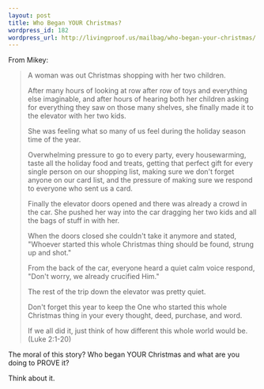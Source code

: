 ```yaml
--- 
layout: post
title: Who Began YOUR Christmas?
wordpress_id: 182
wordpress_url: http://livingproof.us/mailbag/who-began-your-christmas/
---
```

From Mikey:
>A woman was out Christmas shopping with her two children.
>
>After many hours of looking at row after row of toys and everything else imaginable, and after hours of hearing both her children asking for everything they saw on those many shelves, she finally made it to the elevator with her two kids.
>
>She was feeling what so many of us feel during the holiday season time of the year.
>
>Overwhelming pressure to go to every party, every housewarming, taste all the holiday food and treats, getting that perfect gift for every single person on our shopping list, making sure we don't forget anyone on our card list, and the pressure of making sure we respond to everyone who sent us a card.
>
>Finally the elevator doors opened and there was already a crowd in the car. She pushed her way into the car dragging her two kids and all the bags of stuff in with her.
>
>When the doors closed she couldn't take it anymore and stated, "Whoever started this whole Christmas thing should be found, strung up and shot."
>
>From the back of the car, everyone heard a quiet calm voice respond, "Don't worry, we already crucified Him."
>
>The rest of the trip down the elevator was pretty quiet.
>
>Don't forget this year to keep the One who started this whole Christmas thing in your every thought, deed, purchase, and word.
>
>If we all did it, just think of how different this whole world would be. (Luke 2:1-20)

The moral of this story? Who began YOUR Christmas and what are you doing to PROVE it?

Think about it.
